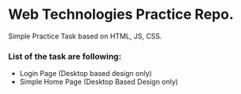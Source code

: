 # Web Technologies Practice Repo.

Simple Practice Task based on HTML, JS, CSS.

### List of the task are following:

 - Login Page (Desktop based design only)
 - Simple Home Page (Desktop Based Design only)